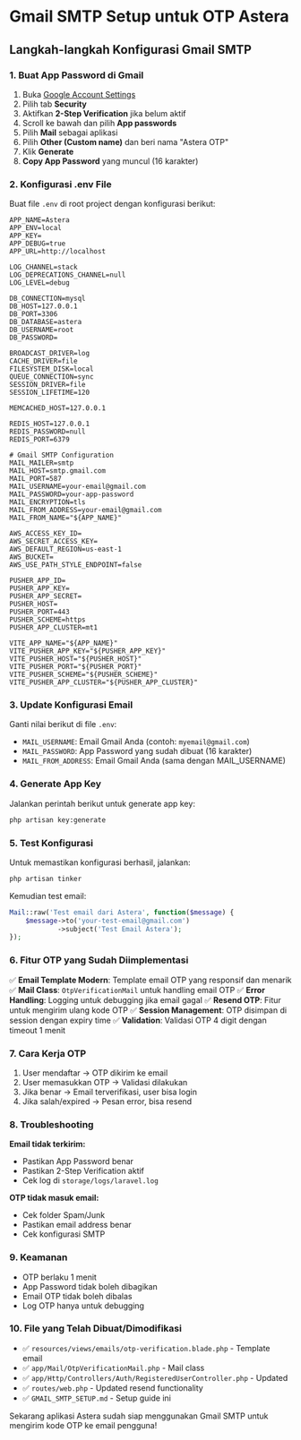 # Gmail SMTP Setup untuk OTP Astera

## Langkah-langkah Konfigurasi Gmail SMTP

### 1. Buat App Password di Gmail

1. Buka [Google Account Settings](https://myaccount.google.com/)
2. Pilih tab **Security**
3. Aktifkan **2-Step Verification** jika belum aktif
4. Scroll ke bawah dan pilih **App passwords**
5. Pilih **Mail** sebagai aplikasi
6. Pilih **Other (Custom name)** dan beri nama "Astera OTP"
7. Klik **Generate**
8. **Copy App Password** yang muncul (16 karakter)

### 2. Konfigurasi .env File

Buat file `.env` di root project dengan konfigurasi berikut:

```env
APP_NAME=Astera
APP_ENV=local
APP_KEY=
APP_DEBUG=true
APP_URL=http://localhost

LOG_CHANNEL=stack
LOG_DEPRECATIONS_CHANNEL=null
LOG_LEVEL=debug

DB_CONNECTION=mysql
DB_HOST=127.0.0.1
DB_PORT=3306
DB_DATABASE=astera
DB_USERNAME=root
DB_PASSWORD=

BROADCAST_DRIVER=log
CACHE_DRIVER=file
FILESYSTEM_DISK=local
QUEUE_CONNECTION=sync
SESSION_DRIVER=file
SESSION_LIFETIME=120

MEMCACHED_HOST=127.0.0.1

REDIS_HOST=127.0.0.1
REDIS_PASSWORD=null
REDIS_PORT=6379

# Gmail SMTP Configuration
MAIL_MAILER=smtp
MAIL_HOST=smtp.gmail.com
MAIL_PORT=587
MAIL_USERNAME=your-email@gmail.com
MAIL_PASSWORD=your-app-password
MAIL_ENCRYPTION=tls
MAIL_FROM_ADDRESS=your-email@gmail.com
MAIL_FROM_NAME="${APP_NAME}"

AWS_ACCESS_KEY_ID=
AWS_SECRET_ACCESS_KEY=
AWS_DEFAULT_REGION=us-east-1
AWS_BUCKET=
AWS_USE_PATH_STYLE_ENDPOINT=false

PUSHER_APP_ID=
PUSHER_APP_KEY=
PUSHER_APP_SECRET=
PUSHER_HOST=
PUSHER_PORT=443
PUSHER_SCHEME=https
PUSHER_APP_CLUSTER=mt1

VITE_APP_NAME="${APP_NAME}"
VITE_PUSHER_APP_KEY="${PUSHER_APP_KEY}"
VITE_PUSHER_HOST="${PUSHER_HOST}"
VITE_PUSHER_PORT="${PUSHER_PORT}"
VITE_PUSHER_SCHEME="${PUSHER_SCHEME}"
VITE_PUSHER_APP_CLUSTER="${PUSHER_APP_CLUSTER}"
```

### 3. Update Konfigurasi Email

Ganti nilai berikut di file `.env`:

- `MAIL_USERNAME`: Email Gmail Anda (contoh: `myemail@gmail.com`)
- `MAIL_PASSWORD`: App Password yang sudah dibuat (16 karakter)
- `MAIL_FROM_ADDRESS`: Email Gmail Anda (sama dengan MAIL_USERNAME)

### 4. Generate App Key

Jalankan perintah berikut untuk generate app key:

```bash
php artisan key:generate
```

### 5. Test Konfigurasi

Untuk memastikan konfigurasi berhasil, jalankan:

```bash
php artisan tinker
```

Kemudian test email:

```php
Mail::raw('Test email dari Astera', function($message) {
    $message->to('your-test-email@gmail.com')
            ->subject('Test Email Astera');
});
```

### 6. Fitur OTP yang Sudah Diimplementasi

✅ **Email Template Modern**: Template email OTP yang responsif dan menarik
✅ **Mail Class**: `OtpVerificationMail` untuk handling email OTP
✅ **Error Handling**: Logging untuk debugging jika email gagal
✅ **Resend OTP**: Fitur untuk mengirim ulang kode OTP
✅ **Session Management**: OTP disimpan di session dengan expiry time
✅ **Validation**: Validasi OTP 4 digit dengan timeout 1 menit

### 7. Cara Kerja OTP

1. User mendaftar → OTP dikirim ke email
2. User memasukkan OTP → Validasi dilakukan
3. Jika benar → Email terverifikasi, user bisa login
4. Jika salah/expired → Pesan error, bisa resend

### 8. Troubleshooting

**Email tidak terkirim:**
- Pastikan App Password benar
- Pastikan 2-Step Verification aktif
- Cek log di `storage/logs/laravel.log`

**OTP tidak masuk email:**
- Cek folder Spam/Junk
- Pastikan email address benar
- Cek konfigurasi SMTP

### 9. Keamanan

- OTP berlaku 1 menit
- App Password tidak boleh dibagikan
- Email OTP tidak boleh dibalas
- Log OTP hanya untuk debugging

### 10. File yang Telah Dibuat/Dimodifikasi

- ✅ `resources/views/emails/otp-verification.blade.php` - Template email
- ✅ `app/Mail/OtpVerificationMail.php` - Mail class
- ✅ `app/Http/Controllers/Auth/RegisteredUserController.php` - Updated
- ✅ `routes/web.php` - Updated resend functionality
- ✅ `GMAIL_SMTP_SETUP.md` - Setup guide ini

Sekarang aplikasi Astera sudah siap menggunakan Gmail SMTP untuk mengirim kode OTP ke email pengguna!
